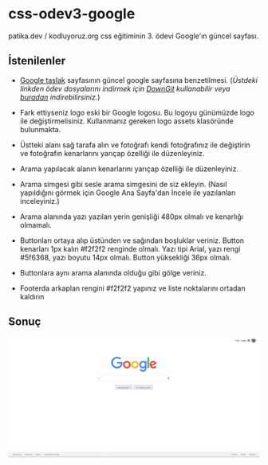 # css-odev3-google
patika.dev / kodluyoruz.org css eğitiminin 3. ödevi Google'ın güncel sayfası.

## İstenilenler
- [Google taslak](https://github.com/Kodluyoruz/taskforce/tree/main/css/odev2/google_homepage) sayfasının güncel google sayfasına benzetilmesi.
(*Üstdeki linkden ödev dosyalarını indirmek için [DownGit](https://downgit.github.io/#/home) kullanabilir veya [buradan](https://drive.google.com/drive/folders/1Judez8Dqey-BHDjxZ1PnUwGhIMERNkbV) indirebilirsiniz.*)
- Fark ettiyseniz logo eski bir Google logosu. Bu logoyu günümüzde logo ile değiştirmelisiniz. Kullanmanız gereken logo assets klasöründe bulunmakta.

- Üstteki alanı sağ tarafa alın ve fotoğrafı kendi fotoğrafınız ile değiştirin ve fotoğrafın kenarlarını yarıçap özelliği ile düzenleyiniz.

- Arama yapılacak alanın kenarlarını yarıçap özelliği ile düzenleyiniz.

- Arama simgesi gibi sesle arama simgesini de siz ekleyin. (Nasıl yapıldığını görmek için Google Ana Sayfa'dan İncele ile yazılanları inceleyiniz.)

- Arama alanında yazı yazılan yerin genişliği 480px olmalı ve kenarlığı olmamalı.

- Buttonları ortaya alıp üstünden ve sağından boşluklar veriniz. Button kenarları 1px kalın #f2f2f2 renginde olmalı. Yazı tipi Arial, yazı rengi #5f6368, yazı boyutu 14px olmalı. Button yüksekliği 36px olmalı.

- Buttonlara aynı arama alanında olduğu gibi gölge veriniz.

- Footerda arkaplan rengini #f2f2f2 yapınız ve liste noktalarını ortadan kaldırın

## Sonuç
![sonuç](assets/result.png)